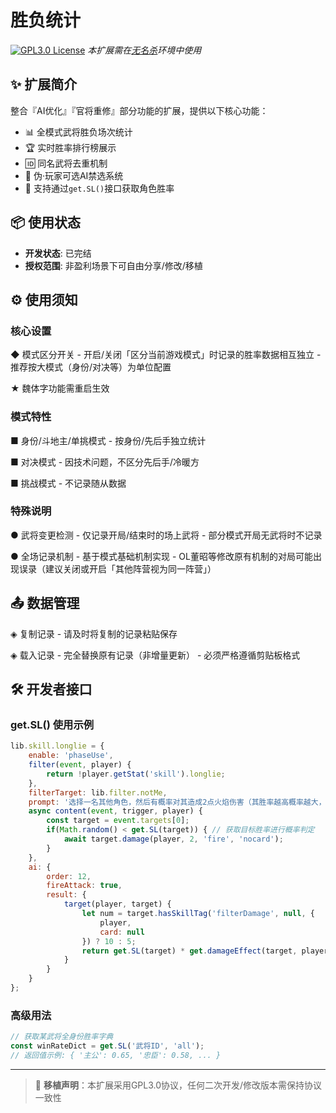 # 胜负统计

[![GPL3.0 License](https://img.shields.io/badge/License-GPL3.0-green.svg)](https://opensource.org/licenses/) 
_本扩展需在[无名杀](https://github.com/libnoname/noname)环境中使用_

## ✨ 扩展简介

整合『AI优化』『官将重修』部分功能的扩展，提供以下核心功能：

- 📊 全模式武将胜负场次统计
- 🏆 实时胜率排行榜展示
- 🆔 同名武将去重机制
- 🤖 伪·玩家可选AI禁选系统
- 🔧 支持通过`get.SL()`接口获取角色胜率

## 📦 使用状态

- **开发状态**: 已完结
- **授权范围**: 非盈利场景下可自由分享/修改/移植

## ⚙️ 使用须知

### 核心设置

◆ 模式区分开关
	- 开启/关闭「区分当前游戏模式」时记录的胜率数据相互独立
	- 推荐按大模式（身份/对决等）为单位配置

★ 魏体字功能需重启生效

### 模式特性

■ 身份/斗地主/单挑模式
	- 按身份/先后手独立统计

■ 对决模式
	- 因技术问题，不区分先后手/冷暖方

■ 挑战模式
	- 不记录随从数据

### 特殊说明

● 武将变更检测
	- 仅记录开局/结束时的场上武将
	- 部分模式开局无武将时不记录

● 全场记录机制
	- 基于模式基础机制实现
	- OL董昭等修改原有机制的对局可能出现误录（建议关闭或开启「其他阵营视为同一阵营」）

## 📤 数据管理

◈ 复制记录
	- 请及时将复制的记录粘贴保存

◈ 载入记录
	- 完全替换原有记录（非增量更新）
	- 必须严格遵循剪贴板格式

## 🛠 开发者接口

### get.SL() 使用示例

```javascript
lib.skill.longlie = {
	enable: 'phaseUse',
	filter(event, player) {
		return !player.getStat('skill').longlie;
	},
	filterTarget: lib.filter.notMe,
	prompt: '选择一名其他角色，然后有概率对其造成2点火焰伤害（其胜率越高概率越大，无记录则默认50%）',
	async content(event, trigger, player) {
		const target = event.targets[0];
		if(Math.random() < get.SL(target)) { // 获取目标胜率进行概率判定
			await target.damage(player, 2, 'fire', 'nocard');
		}
	},
	ai: {
		order: 12,
		fireAttack: true,
		result: {
			target(player, target) {
				let num = target.hasSkillTag('filterDamage', null, {
					player,
					card: null
				}) ? 10 : 5;
				return get.SL(target) * get.damageEffect(target, player, target, 'fire') / num;
			}
		}
	}
};
```

### 高级用法

```javascript
// 获取某武将全身份胜率字典
const winRateDict = get.SL('武将ID', 'all'); 
// 返回值示例: { '主公': 0.65, '忠臣': 0.58, ... }
```

---

> 📌 **移植声明**：本扩展采用GPL3.0协议，任何二次开发/修改版本需保持协议一致性
